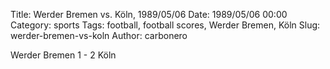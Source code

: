 Title: Werder Bremen vs. Köln, 1989/05/06
Date: 1989/05/06 00:00
Category: sports
Tags: football, football scores, Werder Bremen, Köln
Slug: werder-bremen-vs-koln
Author: carbonero


Werder Bremen 1 - 2 Köln
